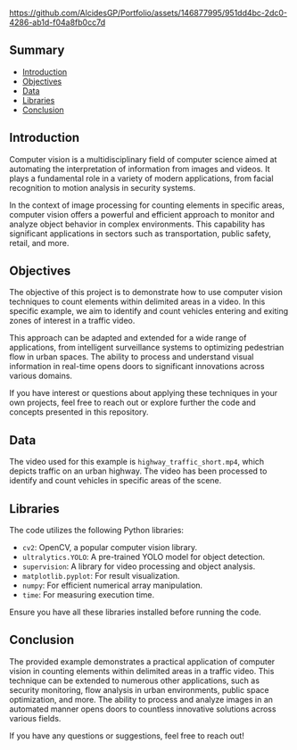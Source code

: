 


https://github.com/AlcidesGP/Portfolio/assets/146877995/951dd4bc-2dc0-4286-ab1d-f04a8fb0cc7d



## Summary
- [Introduction](#introduction)
- [Objectives](#objectives)
- [Data](#data)
- [Libraries](#libraries)
- [Conclusion](#conclusion)

## Introduction

Computer vision is a multidisciplinary field of computer science aimed at automating the interpretation of information from images and videos. It plays a fundamental role in a variety of modern applications, from facial recognition to motion analysis in security systems.

In the context of image processing for counting elements in specific areas, computer vision offers a powerful and efficient approach to monitor and analyze object behavior in complex environments. This capability has significant applications in sectors such as transportation, public safety, retail, and more.

## Objectives

The objective of this project is to demonstrate how to use computer vision techniques to count elements within delimited areas in a video. In this specific example, we aim to identify and count vehicles entering and exiting zones of interest in a traffic video.

This approach can be adapted and extended for a wide range of applications, from intelligent surveillance systems to optimizing pedestrian flow in urban spaces. The ability to process and understand visual information in real-time opens doors to significant innovations across various domains.

If you have interest or questions about applying these techniques in your own projects, feel free to reach out or explore further the code and concepts presented in this repository.

## Data

The video used for this example is `highway_traffic_short.mp4`, which depicts traffic on an urban highway. The video has been processed to identify and count vehicles in specific areas of the scene.

## Libraries

The code utilizes the following Python libraries:

- `cv2`: OpenCV, a popular computer vision library.
- `ultralytics.YOLO`: A pre-trained YOLO model for object detection.
- `supervision`: A library for video processing and object analysis.
- `matplotlib.pyplot`: For result visualization.
- `numpy`: For efficient numerical array manipulation.
- `time`: For measuring execution time.

Ensure you have all these libraries installed before running the code.

## Conclusion

The provided example demonstrates a practical application of computer vision in counting elements within delimited areas in a traffic video. This technique can be extended to numerous other applications, such as security monitoring, flow analysis in urban environments, public space optimization, and more. The ability to process and analyze images in an automated manner opens doors to countless innovative solutions across various fields.

If you have any questions or suggestions, feel free to reach out!
